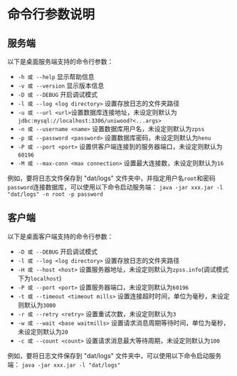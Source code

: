 # 命令行参数说明

## 服务端

以下是桌面服务端支持的命令行参数：

- `-h 或 --help` 显示帮助信息
- `-v 或 --version` 显示版本信息
- `-D 或 --DEBUG`  开启调试模式
- `-l 或 --log <log directory>` 设置存放日志的文件夹路径
- `-u 或 --url <url>`设置数据库连接地址，未设定则默认为`jdbc:mysql://localhost:3306/uniwood?<...args>`
- `-n 或 --username <name>` 设置数据库用户名，未设定则默认为`zpss`
- `-p 或 --password <password>` 设置数据库密码，未设定则默认为`henu`
- `-P 或 --port <port>` 设置供客户端连接到的服务器端口，未设定则默认为`60196`
- `-M 或 --max-conn <max connection>` 设置最大连接数，未设定则默认为`16`

例如，要将日志文件保存到 "dat/logs" 文件夹中，并指定用户名`root`和密码`password`连接数据库，可以使用以下命令启动服务端：
`java -jar xxx.jar -l "dat/logs" -n root -p password`

## 客户端

以下是桌面客户端支持的命令行参数：

- `-D 或 --DEBUG`  开启调试模式
- `-l 或 --log <log directory>` 设置存放日志的文件夹路径
- `-H 或 --host <host>` 设置服务器地址，未设定则默认为`zpss.info`(调试模式下为`localhost`)
- `-P 或 --port <port>` 设置服务器端口，未设定则默认为`60196`
- `-t 或 --timeout <timeout mills>` 设置连接超时时间，单位为毫秒，未设定则默认为`3000`
- `-r 或 --retry <retry>` 设置重试次数，未设定则默认为`3`
- `-w 或 --wait <base waitmills>` 设置请求消息周期等待时间，单位为毫秒，未设定则默认为`20`
- `-c 或 --count <count>` 设置请求消息最大等待周期，未设定则默认为`100`

例如，要将日志文件保存到 "dat/logs" 文件夹中，可以使用以下命令启动服务端：
`java -jar xxx.jar -l "dat/logs"`